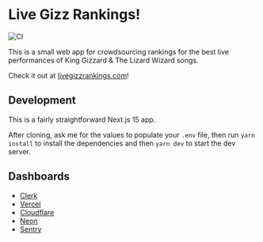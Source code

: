 # Live Gizz Rankings!

![CI](https://github.com/jamesbvaughan/live-gizz-rankings/actions/workflows/ci.yaml/badge.svg?branch=main)

This is a small web app for crowdsourcing rankings for the best live
performances of King Gizzard & The Lizard Wizard songs.

Check it out at [livegizzrankings.com](https://livegizzrankings.com)!

## Development

This is a fairly straightforward Next.js 15 app.

After cloning, ask me for the values to populate your `.env` file, then run
`yarn install` to install the dependencies and then `yarn dev` to start the dev
server.

## Dashboards

- [Clerk](https://dashboard.clerk.com/apps/app_2p6ZC0w9U4SijXRy7AX1XUdkvHu/instances/ins_2p6ZBu7ahg0sBkjAVwPiUsENr12)
- [Vercel](https://vercel.com/team-jamesbvaughan/live-gizz-rankings)
- [Cloudflare](https://dash.cloudflare.com/8626cc1676b25c2036fc683169065d37/livegizzrankings.com)
- [Neon](https://console.neon.tech/app/projects/snowy-paper-47174605)
- [Sentry](https://live-gizz-rankings.sentry.io/issues/?project=4508368385802240)
